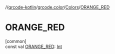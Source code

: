 //[qrcode-kotlin](../../../index.md)/[qrcode.color](../index.md)/[Colors](index.md)/[ORANGE_RED](-o-r-a-n-g-e_-r-e-d.md)

# ORANGE_RED

[common]\
const val [ORANGE_RED](-o-r-a-n-g-e_-r-e-d.md): [Int](https://kotlinlang.org/api/latest/jvm/stdlib/kotlin-stdlib/kotlin/-int/index.html)
